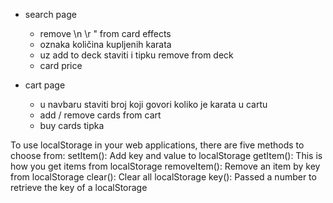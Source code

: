 -   search page

    -   remove \n \r \" from card effects
    -   oznaka količina kupljenih karata
    -   uz add to deck staviti i tipku remove from deck
    -   card price

-   cart page
    -   u navbaru staviti broj koji govori koliko je karata u cartu
    -   add / remove cards from cart
    -   buy cards tipka

To use localStorage in your web applications, there are five methods to choose from:
setItem(): Add key and value to localStorage
getItem(): This is how you get items from localStorage
removeItem(): Remove an item by key from localStorage
clear(): Clear all localStorage
key(): Passed a number to retrieve the key of a localStorage
